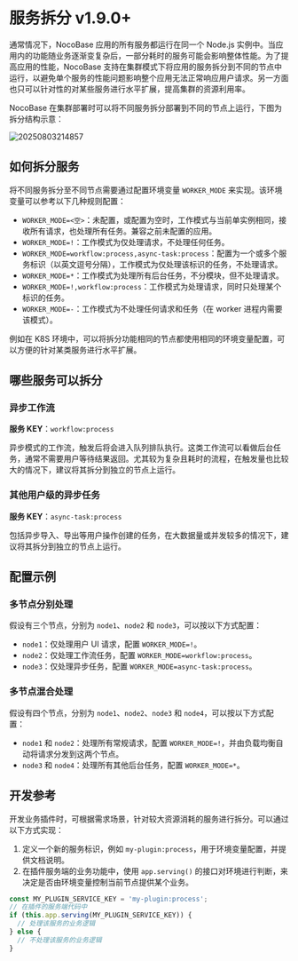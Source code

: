 # 服务拆分 <Badge>v1.9.0+</Badge>

通常情况下，NocoBase 应用的所有服务都运行在同一个 Node.js 实例中。当应用内的功能随业务逐渐变复杂后，一部分耗时的服务可能会影响整体性能。为了提高应用的性能，NocoBase 支持在集群模式下将应用的服务拆分到不同的节点中运行，以避免单个服务的性能问题影响整个应用无法正常响应用户请求。另一方面也只可以针对性的对某些服务进行水平扩展，提高集群的资源利用率。

NocoBase 在集群部署时可以将不同服务拆分部署到不同的节点上运行，下图为拆分结构示意：

![20250803214857](https://static-docs.nocobase.com/20250803214857.png)

## 如何拆分服务

将不同服务拆分至不同节点需要通过配置环境变量 `WORKER_MODE` 来实现。该环境变量可以参考以下几种规则配置：

- `WORKER_MODE=<空>`：未配置，或配置为空时，工作模式与当前单实例相同，接收所有请求，也处理所有任务。兼容之前未配置的应用。
- `WORKER_MODE=!`：工作模式为仅处理请求，不处理任何任务。
- `WORKER_MODE=workflow:process,async-task:process`：配置为一个或多个服务标识（以英文逗号分隔），工作模式为仅处理该标识的任务，不处理请求。
- `WORKER_MODE=*`：工作模式为处理所有后台任务，不分模块，但不处理请求。
- `WORKER_MODE=!,workflow:process`：工作模式为处理请求，同时只处理某个标识的任务。
- `WORKER_MODE=-`：工作模式为不处理任何请求和任务（在 worker 进程内需要该模式）。

例如在 K8S 环境中，可以将拆分功能相同的节点都使用相同的环境变量配置，可以方便的针对某类服务进行水平扩展。

## 哪些服务可以拆分

### 异步工作流

**服务 KEY**：`workflow:process`

异步模式的工作流，触发后将会进入队列排队执行。这类工作流可以看做后台任务，通常不需要用户等待结果返回。尤其较为复杂且耗时的流程，在触发量也比较大的情况下，建议将其拆分到独立的节点上运行。

### 其他用户级的异步任务

**服务 KEY**：`async-task:process`

包括异步导入、导出等用户操作创建的任务，在大数据量或并发较多的情况下，建议将其拆分到独立的节点上运行。

## 配置示例

### 多节点分别处理

假设有三个节点，分别为 `node1`、`node2` 和 `node3`，可以按以下方式配置：

- `node1`：仅处理用户 UI 请求，配置 `WORKER_MODE=!`。
- `node2`：仅处理工作流任务，配置 `WORKER_MODE=workflow:process`。
- `node3`：仅处理异步任务，配置 `WORKER_MODE=async-task:process`。

### 多节点混合处理

假设有四个节点，分别为 `node1`、`node2`、`node3` 和 `node4`，可以按以下方式配置：

- `node1` 和 `node2`：处理所有常规请求，配置 `WORKER_MODE=!`，并由负载均衡自动将请求分发到这两个节点。
- `node3` 和 `node4`：处理所有其他后台任务，配置 `WORKER_MODE=*`。

## 开发参考

开发业务插件时，可根据需求场景，针对较大资源消耗的服务进行拆分。可以通过以下方式实现：

1. 定义一个新的服务标识，例如 `my-plugin:process`，用于环境变量配置，并提供文档说明。
2. 在插件服务端的业务功能中，使用 `app.serving()` 的接口对环境进行判断，来决定是否由环境变量控制当前节点提供某个业务。

```javascript
const MY_PLUGIN_SERVICE_KEY = 'my-plugin:process';
// 在插件的服务端代码中
if (this.app.serving(MY_PLUGIN_SERVICE_KEY)) {
  // 处理该服务的业务逻辑
} else {
  // 不处理该服务的业务逻辑
}
```
